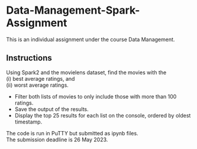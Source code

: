 # Data-Management-Spark-Assignment
This is an individual assignment under the course Data Management.

## Instructions
Using Spark2 and the movielens dataset, find the movies with the\
(i) best average ratings, and\
(ii) worst average ratings.
* Filter both lists of movies to only include those with more than 100 ratings.
* Save the output of the results.
* Display the top 25 results for each list on the console, ordered by oldest timestamp.

The code is run in PuTTY but submitted as ipynb files.\
The submission deadline is 26 May 2023.
